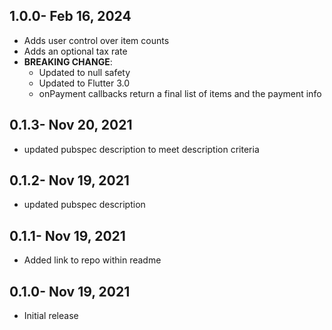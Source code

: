 ## 1.0.0- Feb 16, 2024
- Adds user control over item counts
- Adds an optional tax rate
- **BREAKING CHANGE**: 
  - Updated to null safety
  - Updated to Flutter 3.0
  - onPayment callbacks return a final list of items and the payment info
## 0.1.3- Nov 20, 2021
- updated pubspec description to meet description criteria
## 0.1.2- Nov 19, 2021
- updated pubspec description
## 0.1.1- Nov 19, 2021
- Added link to repo within readme
## 0.1.0- Nov 19, 2021
- Initial release